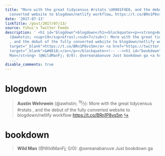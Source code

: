 ```yaml
---
title: "More with the great tidycensus #rstats \U0001F4E6, and the debut of the fully
  converted website to blogdown/netlify workflow… https://t.co/BRn1P8vs5m"
date: '2017-07-13'
linkTitle: /post/2017/07/13/
source: Yihui's Twitter Feeds
description: ' <h1 id="blogdown">blogdown</h1><blockquote><p><strong>Austin Wehrwein</strong>
  (@awhstin; <sup>19</sup>&frasl;<sub>7</sub>): More with the great tidycensus #rstats
  , and the debut of the fully converted website to blogdown/netlify workflow <a href="https://t.co/BRn1P8vs5m"
  target="_blank">https://t.co/BRn1P8vs5m</a> <a href="https://twitter.com/xieyihui/status/885302469940711424"
  target="_blank">&#8618;</a></p></blockquote><!-- --><h1 id="bookdown">bookdown</h1><blockquote><p><strong>Wild
  Man</strong> (@WildManFj; 0/0): @sereanabanuve Just bookdown ga <a href="https://twitter.com/xieyihui/sta
  ...'
disable_comments: true
---
```

 <h1 id="blogdown">blogdown</h1><blockquote><p><strong>Austin Wehrwein</strong> (@awhstin; <sup>19</sup>&frasl;<sub>7</sub>): More with the great tidycensus #rstats , and the debut of the fully converted website to blogdown/netlify workflow <a href="https://t.co/BRn1P8vs5m" target="_blank">https://t.co/BRn1P8vs5m</a> <a href="https://twitter.com/xieyihui/status/885302469940711424" target="_blank">&#8618;</a></p></blockquote><!-- --><h1 id="bookdown">bookdown</h1><blockquote><p><strong>Wild Man</strong> (@WildManFj; 0/0): @sereanabanuve Just bookdown ga <a href="https://twitter.com/xieyihui/sta ...